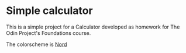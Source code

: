 # Simple calculator

This is a simple project for a Calculator developed as homework for The Odin
Project's Foundations course.

The colorscheme is [Nord](https://www.nordtheme.com/) 
